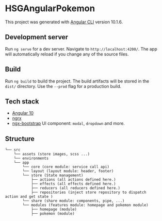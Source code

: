 # HSGAngularPokemon

This project was generated with [Angular CLI](https://github.com/angular/angular-cli) version 10.1.6.

## Development server

Run `ng serve` for a dev server. Navigate to `http://localhost:4200/`. The app will automatically reload if you change any of the source files.

## Build

Run `ng build` to build the project. The build artifacts will be stored in the `dist/` directory. Use the `--prod` flag for a production build.


## Tech stack

- [Angular 10][angular]
- [ngrx][ngrx] 
- [ngx-bootstrap][ngx-bootstrap] UI component: `modal`, `dropdown` and more.

[angular]: https://angular.io/
[ngrx]: https://ngrx.io/
[ngx-bootstrap]: https://valor-software.com/ngx-bootstrap/#/

## Structure
```angular2html
└── src
    └── assets (store images, scss ...)
    └── environments
    └── app
        └── core (core module: service call api)
        └── layout (layout module: header, footer)
        └── store (State management)
            ├── actions (all actions defined here.)
            ├── effects (all effects defined here.)
            ├── reducers (all reducers defined here.)
            ├── repositories (inject store repository to dispatch action and get state )
        └── share (share module: components, pipe, ...)
        └── modules (features module: homepage and pokemon module)
            ├── homepage (module)
            ├── pokemon (module)

```
